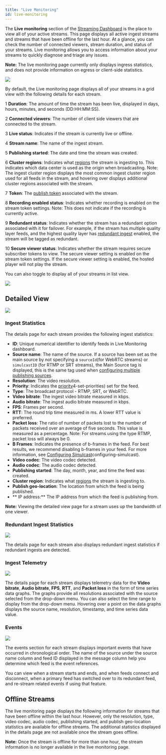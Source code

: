 ```yaml
---
title: "Live Monitoring"
id: live-monitoring
---
```

The **Live monitoring** section of the [Streaming Dashboard](/millicast/streaming-dashboard/index.md) is the place to view all of your active streams. This page displays all active ingest streams and streams that have been offline for the last hour. At a glance, you can check the number of connected viewers, stream duration, and status of your streams. Live monitoring allows you to access information about your streams to quickly diagnose and triage any issues.

**Note:** The live monitoring page currently only displays ingress statistics, and does not provide information on egress or client-side statistics. 


![](/img/millicast/live_monitor_assets_v2_Grid_view.png)



By default, the Live monitoring page displays all of your streams in a grid view with the following details for each stream. 

1 **Duration**: The amount of time the stream has been live, displayed in days, hours, minutes, and seconds (DD:HH:MM:SS).

2 **Connected viewers**: The number of client side viewers that are connected to the stream.

3 **Live status**: Indicates if the stream is currently live or offline.

4 **Stream name**: The name of the ingest stream.

5 **Publishing started**: The date and time the stream was created.

6 **Cluster regions**: Indicates what [regions](/millicast/distribution/multi-region-support/index.md) the stream is ingesting to. This indicates which data center is used as the origin when broadcasting. Note: The ingest cluster region displays the most common ingest cluster region used for all feeds in the stream, and hovering over displays additional cluster regions associated with the stream. 

7 **Token**: The [publish token](/millicast/streaming-dashboard/managing-your-tokens.md) associated with the stream.

8 **Recording enabled status**: Indicates whether recording is enabled on the stream token settings. Note: This does not indicate if the recording is currently active.

9 **Redundant status**: Indicates whether the stream has a redundant option associated with it for failover. For example, if the stream has multiple quality layer feeds, and the highest quality layer has [redundant ingest](/millicast/broadcast/redundant-ingest/index.md) enabled, the stream will be tagged as redundant.

10 **Secure viewer status**: Indicates whether the stream requires secure subscriber tokens to view. The secure viewer setting is enabled on the stream token settings. If the secure viewer setting is enabled, the hosted player will not play the stream.

You can also toggle to display all of your streams in list view.


![](/img/millicast/live_monitor_assets_MVP_list_view.jpg)



## Detailed View


![](/img/millicast/live_monitor_assets_MVP_detailed_view_-_not_live.jpg)



### Ingest Statistics

The details page for each stream provides the following ingest statistics:

- **ID**:  Unique numerical identifier to identify feeds in Live Monitoring dashboard.
- **Source name**: The name of the source. If a source has been set as the main source by not specifying a `sourceId`(for WebRTC streams) or `simulcastID` (for RTMP or SRT streams), the Main Source tag is displayed, this is the same tag used when [configuring multiple publishing sources](/millicast/streaming-dashboard/multi-source-builder.md).
- **Resolution**: The video resolution.
- **Priority**: Indicates the [priority](/millicast/broadcast/redundant-ingest/index.md)4-set-priorities) set for the feed.
- **Type**: The broadcast protocol - RTMP, SRT, or WebRTC.
- **Video bitrate**: The ingest video bitrate measured in kbps.
- **Audio bitrate**: The ingest audio bitrate measured in kbps.
- **FPS**: Frames per second.
- **RTT**: The round trip time measured in ms. A lower RTT value is preferred.
- **Packet loss**: The ratio of number of packets lost to the number of packets received over an average of five seconds. This value is measured as a percentage. Note: For streams using the type RTMP, packet loss will always be 0.
- **B Frames**: Indicates the presence of b-frames in the feed. For best results, we recommend disabling b-frames in your feed. For more information, see [Configuring Simulcast](/millicast/distribution/using-webrtc-simulcast.md)configuring-simulcast).
- **Video codec**: The video codec detected.
- **Audio codec**: The audio codec detected.
- **Publishing started**: The day, month, year, and time the feed was created.
- **Cluster region**: Indicates what [regions](/millicast/distribution/multi-region-support/index.md) the stream is ingesting to.
- **Publish geo-location**: The location from which the feed is being published.
- ** IP address:** The IP address from which the feed is publishing from.

**Note:** Viewing the detailed view page for a stream uses up the bandwidth of one viewer.

### Redundant Ingest Statistics


![](/img/millicast/live-monitoring-detail-redudnant-ingest.png)



The details page for each stream also displays redundant ingest statistics if redundant ingests are detected.

### Ingest Telemetry


![](/img/millicast/live-monitoring-detail-telemetry.png)



The details page for each stream displays telemetry data for the **Video bitrate**, **Audio bitrate**, **FPS**, **RTT**, and **Packet loss** in the form of time series data graphs. The graphs provide all resolutions associated with the source selected from the drop-down menu. You can also select the time range to display from the drop-down menu. Hovering over a point on the data graphs displays the source name, resolution, timestamp, and time series data value.

### Events


![](/img/millicast/live-monitoring-detail-events.png)



The events section for each stream displays important events that have occurred in chronological order. The name of the source under the source name column and feed ID displayed in the message column help you determine which feed is the event references. 

You can view when a stream starts and ends, and when feeds connect and disconnect, when a primary feed has switched over to its redundant feed, and re-stream related events if using that feature.

## Offline Streams

The live monitoring page displays the following information for streams that have been offline within the last hour. However, only the resolution, type, video codec, audio codec, publishing started, and publish geo-location statistics are available for offline streams. The additional statistics displayed in the details page are not available once the stream goes offline. 

**Note:** Once the stream is offline for more than one hour, the stream information is no longer available in the live monitoring page.
